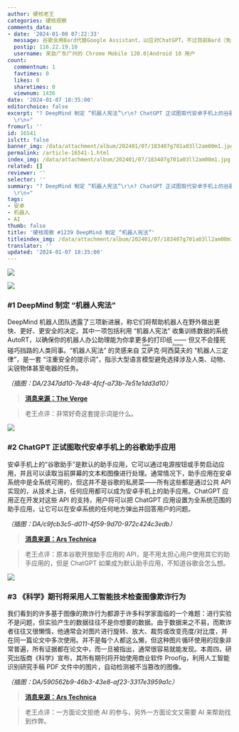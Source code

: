 ```yaml
---
author: 硬核老王
categories: 硬核观察
comments_data:
- date: '2024-01-08 07:22:33'
  message: 谷歌会用Bard代替Google Assistant，以应对ChatGPT。不过目前Bard（免费的Gemini Pro）还很烂，比GPT-3.5要蠢得多。
  postip: 116.22.19.10
  username: 来自广东广州的 Chrome Mobile 120.0|Android 10 用户
count:
  commentnum: 1
  favtimes: 0
  likes: 0
  sharetimes: 0
  viewnum: 1436
date: '2024-01-07 18:35:00'
editorchoice: false
excerpt: "? DeepMind 制定 “机器人宪法”\r\n? ChatGPT 正试图取代安卓手机上的谷歌助手应用\r\n? 《科学》期刊将采用人工智能技术检查图像欺诈行为\r\n»
  \r\n»"
fromurl: ''
id: 16541
islctt: false
banner_img: /data/attachment/album/202401/07/183407g701a03ll2am00m1.jpg
permalink: /article-16541-1.html
index_img: /data/attachment/album/202401/07/183407g701a03ll2am00m1.jpg
related: []
reviewer: ''
selector: ''
summary: "? DeepMind 制定 “机器人宪法”\r\n? ChatGPT 正试图取代安卓手机上的谷歌助手应用\r\n? 《科学》期刊将采用人工智能技术检查图像欺诈行为\r\n»
  \r\n»"
tags:
- 安卓
- 机器人
- AI
thumb: false
title: '硬核观察 #1239 DeepMind 制定 “机器人宪法”'
titleindex_img: /data/attachment/album/202401/07/183407g701a03ll2am00m1.jpg
translator: ''
updated: '2024-01-07 18:35:00'
---
```


![](/data/attachment/album/202401/07/183407g701a03ll2am00m1.jpg)


![](/data/attachment/album/202401/07/183419pvmsymjvzvj9y6z3.png)


### #1 DeepMind 制定 “机器人宪法”


DeepMind 机器人团队透露了三项新进展，称它们将帮助机器人在野外做出更快、更好、更安全的决定。其中一项包括利用 “机器人宪法” 收集训练数据的系统 AutoRT，以确保你的机器人办公助理能为你拿更多的打印纸 —— 但又不会撞死碰巧挡路的人类同事。“机器人宪法” 的灵感来自<ruby> 艾萨克·阿西莫夫 <rt>  Isaac Asimov </rt></ruby>的 “机器人三定律”，是一套 “注重安全的提示词”，指示大型语言模型避免选择涉及人类、动物、尖锐物体甚至电器的任务。


*（插图：DA/2347dd10-7e48-4fcf-a73b-7e51e1dd3d10）*



> 
> **[消息来源：The Verge](https://www.theverge.com/2024/1/4/24025535/google-ai-robot-constitution-autort-deepmind-three-laws)**
> 
> 
> 



> 
> 老王点评：非常好奇这套提示词是什么。
> 
> 
> 


![](/data/attachment/album/202401/07/183438sz3mre9egkngzebr.png)


### #2 ChatGPT 正试图取代安卓手机上的谷歌助手应用


安卓手机上的“谷歌助手”是默认的助手应用，它可以通过电源按钮或手势启动应用，并且可以读取当前屏幕的文本和图像进行处理。通常情况下，助手应用在安卓系统中是全系统可用的，但这并不是谷歌的私房菜——所有这些都是通过公共 API 实现的，从技术上讲，任何应用都可以成为安卓手机上的助手应用。ChatGPT 应用正在开发对这些 API 的支持，用户将可以把 ChatGPT 应用设置为全系统范围的助手应用，让它可以在安卓系统的任何地方弹出并回答用户的问题。


*（插图：DA/c9fcb3c5-d011-4f59-9d70-972c424c3edb）*



> 
> **[消息来源：Ars Technica](https://arstechnica.com/gadgets/2024/01/android-users-could-soon-replace-google-assistant-with-chatgpt/)**
> 
> 
> 



> 
> 老王点评：原本谷歌开放助手应用的 API，是不用太担心用户使用其它的助手应用的，但是 ChatGPT 如果成为默认助手应用，不知道谷歌会怎么想。
> 
> 
> 


![](/data/attachment/album/202401/07/183454wwcignci2nri88on.png)


### #3 《科学》期刊将采用人工智能技术检查图像欺诈行为


我们看到的许多基于图像的欺诈行为都源于许多科学家面临的一个难题：进行实验不是问题，但实验产生的数据往往不是你想要的数据。由于数据来之不易，而欺诈者往往又很懒惰，他通常会对图片进行旋转、放大、裁剪或改变亮度/对比度，并在同一篇论文中多次使用。并不是每个人都这么懒，但这种图片循环使用的现象非常普遍，所有证据都在论文中，而一旦被指出，通常很容易就能发现。本周四，研究出版商《科学》宣布，其所有期刊将开始使用商业软件 Proofig，利用人工智能识别研究手稿 PDF 文件中的图片，自动检测被不当篡改的图像。


*（插图：DA/590562b9-46b3-43e8-af23-3317e3959a1c）*



> 
> **[消息来源：Ars Technica](https://arstechnica.com/science/2024/01/all-science-journals-will-now-do-an-ai-powered-check-for-image-fraud/)**
> 
> 
> 



> 
> 老王点评：一方面论文拒绝 AI 的参与，另外一方面论文又需要 AI 来帮助找到作弊。
> 
> 
>